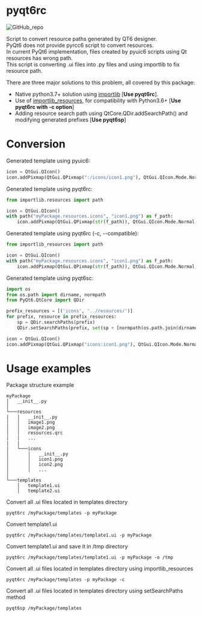 # pyqt6rc

![GitHub_repo](https://img.shields.io/github/license/domarm-comat/pyqt6rc?style=for-the-badge)

Script to convert resource paths generated by QT6 designer.  
PyQt6 does not provide pyrcc6 script to convert resources.  
In current PyQt6 implementation, files created by pyuic6 scripts using Qt resources has wrong path.   
This script is converting .ui files into .py files and using importlib to fix resource path.

There are three major solutions to this problem, all covered by this package:
* Native python3.7+ solution using [importlib](https://docs.python.org/3/library/importlib.html#module-importlib.resources) [**Use pyqt6rc**].
* Use of [importlib_resources](https://importlib-resources.readthedocs.io/en/latest/), for compatibility with Python3.6+ [**Use pyqt6rc with -c option**]
* Adding resource search path using QtCore.QDir.addSearchPath() and modifying generated prefixes [**Use pyqt6sp**]

# Conversion #

Generated template using pyuic6:
```python
icon = QtGui.QIcon()
icon.addPixmap(QtGui.QPixmap(":/icons/icon1.png"), QtGui.QIcon.Mode.Normal, QtGui.QIcon.State.Off)
```

Generated template using pyqt6rc:
```python
from importlib.resources import path

icon = QtGui.QIcon()
with path("myPackage.resources.icons", "icon1.png") as f_path:
    icon.addPixmap(QtGui.QPixmap(str(f_path)), QtGui.QIcon.Mode.Normal, QtGui.QIcon.State.Off)
```

Generated template using pyqt6rc (-c, --compatible):
```python
from importlib_resources import path

icon = QtGui.QIcon()
with path("myPackage.resources.icons", "icon1.png") as f_path:
    icon.addPixmap(QtGui.QPixmap(str(f_path)), QtGui.QIcon.Mode.Normal, QtGui.QIcon.State.Off)
```

Generated template using pyqt6sc:
```python
import os
from os.path import dirname, normpath
from PyQt6.QtCore import QDir

prefix_resources = [('icons', '../resources/')]
for prefix, resource in prefix_resources:
    sp = QDir.searchPaths(prefix)
    QDir.setSearchPaths(prefix, set(sp + [normpath(os.path.join(dirname(__file__), resource))]))

icon = QtGui.QIcon()
icon.addPixmap(QtGui.QPixmap("icons:icon1.png"), QtGui.QIcon.Mode.Normal, QtGui.QIcon.State.Off)
```

# Usage examples #

Package structure example
```
myPackage
│   __init__.py    
│
└───resources
|   |   __init__.py
│   │   image1.png
│   │   image2.png
│   │   resources.qrc
|   |   ...
|   |
|   └───icons
│       │   __init__.py
│       │   icon1.png
│       │   icon2.png
│       │   ...
│   
└───templates
    │   template1.ui
    │   template2.ui
```

Convert all .ui files located in templates directory
```shell
pyqt6rc /myPackage/templates -p myPackage
```

Convert template1.ui
```shell
pyqt6rc /myPackage/templates/template1.ui -p myPackage
```

Convert template1.ui and save it in /tmp directory
```shell
pyqt6rc /myPackage/templates/template1.ui -p myPackage -o /tmp
```

Convert all .ui files located in templates directory using importlib_resources
```shell
pyqt6rc /myPackage/templates -p myPackage -c
```

Convert all .ui files located in templates directory using setSearchPaths method
```shell
pyqt6sp /myPackage/templates
```